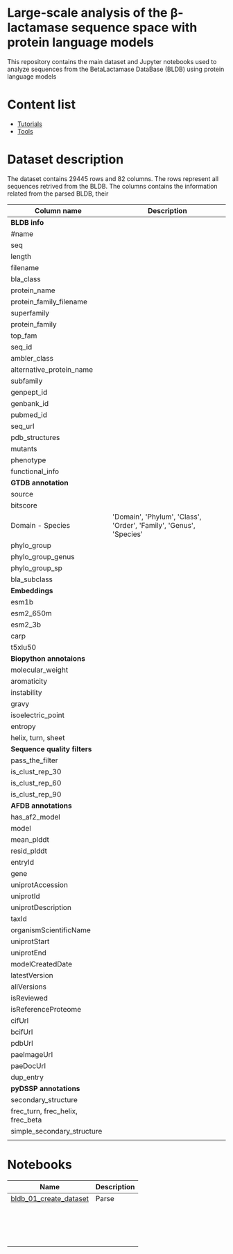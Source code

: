 # Large-scale analysis of the β-lactamase sequence space with protein language models

This repository contains the main dataset and Jupyter notebooks used to analyze sequences from the BetaLactamase DataBase (BLDB) using protein language models

# Content list
- [Tutorials](./tutorials)
- [Tools](./tools)

# Dataset description 

The dataset contains 29445 rows and 82 columns. The rows represent all sequences retrived from the BLDB. The columns contains the information related from the parsed BLDB, their 

| Column name | Description | 
|-----------|-----------| 
| **BLDB info** | 
| #name |  |
| seq |  |
| length |  |
| filename |  |
| bla_class |  |
| protein_name |  |
| protein_family_filename |  |
| superfamily |  |
| protein_family |  |
| top_fam |  |
| seq_id |  |
| ambler_class |  |
| alternative_protein_name |  |
| subfamily |  |
| genpept_id |  |
| genbank_id |  |
| pubmed_id |  |
| seq_url |  |
| pdb_structures |  |
| mutants |  |
| phenotype |  |
| functional_info |  |
| **GTDB annotation** |
| source |  |
| bitscore |  |
| Domain - Species | 'Domain', 'Phylum', 'Class', 'Order', 'Family', 'Genus', 'Species' |
| phylo_group |  |
| phylo_group_genus |  |
| phylo_group_sp |  |
| bla_subclass |  |
| **Embeddings** |
| esm1b |  |
| esm2_650m |  |
| esm2_3b |  |
| carp |  |
| t5xlu50 |  |
| **Biopython annotaions** |
| molecular_weight |  |
| aromaticity |  |
| instability |  |
| gravy |  |
| isoelectric_point |  |
| entropy |  |
| helix, turn, sheet |  |
| **Sequence quality filters** |
| pass_the_filter |  |
| is_clust_rep_30 |  |
| is_clust_rep_60 |  |
| is_clust_rep_90 |  |
| **AFDB annotations** |
| has_af2_model |  |
| model |  |
| mean_plddt |  |
| resid_plddt |  |
| entryId |  |
| gene |  |
| uniprotAccession |  |
| uniprotId |  |
| uniprotDescription |  |
| taxId |  |
| organismScientificName |  |
| uniprotStart |  |
| uniprotEnd |  |
| modelCreatedDate |  |
| latestVersion |  |
| allVersions |  |
| isReviewed  |  |
| isReferenceProteome |  |
| cifUrl |  |
| bcifUrl |  |
| pdbUrl |  |
| paeImageUrl |  |
| paeDocUrl |  |
| dup_entry |  |
| **pyDSSP annotations** |
| secondary_structure |  |
| frec_turn, frec_helix, frec_beta  |  |
| simple_secondary_structure |  |
|  |  |



# Notebooks 

| Name | Description | 
|-----------|-----------| 
| [bldb_01_create_dataset]() | Parse |
| []() |  |
| []() |  |
| []() |  |
| []() |  |
| []() |  |
| []() |  |
| []() |  |
| []() |  |
| []() |  |
| []() |  |
| []() |  |
| []() |  |
| []() |  |
| []() |  |
| []() |  |
| []() |  |

